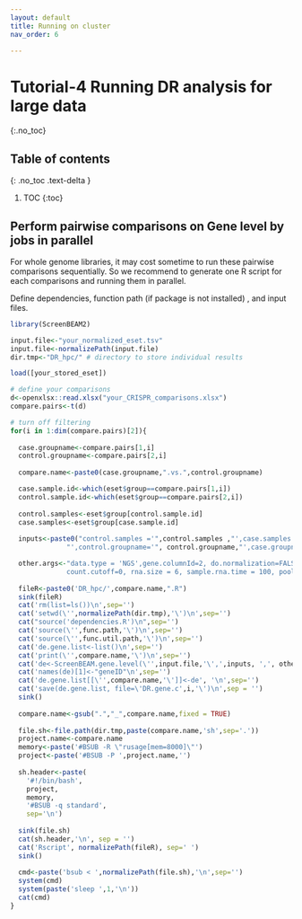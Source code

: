 ```yaml
---
layout: default
title: Running on cluster
nav_order: 6

---
```


# Tutorial-4 Running DR analysis for large data
{:.no_toc}

## Table of contents
{: .no_toc .text-delta }

1. TOC
{:toc}


## Perform pairwise comparisons on Gene level by jobs in parallel
For whole genome libraries, it may cost sometime to run these pairwise comparisons sequentially. So we recommend to generate one R script for each comparisons and running them in parallel.

Define dependencies, function path (if package is not installed) , and input files.
```R
library(ScreenBEAM2)

input.file<-"your_normalized_eset.tsv"
input.file<-normalizePath(input.file)
dir.tmp<-"DR_hpc/" # directory to store individual results
```

```R
load([your_stored_eset])

# define your comparisons
d<-openxlsx::read.xlsx("your_CRISPR_comparisons.xlsx")
compare.pairs<-t(d) 

# turn off filtering 
for(i in 1:dim(compare.pairs)[2]){
  
  case.groupname<-compare.pairs[1,i]
  control.groupname<-compare.pairs[2,i]
  
  compare.name<-paste0(case.groupname,".vs.",control.groupname)

  case.sample.id<-which(eset$group==compare.pairs[1,i])
  control.sample.id<-which(eset$group==compare.pairs[2,i])
  
  control.samples<-eset$group[control.sample.id]
  case.samples<-eset$group[case.sample.id]
  
  inputs<-paste0("control.samples ='",control.samples ,"',case.samples = '", case.samples, 
              "',control.groupname='", control.groupname,"',case.groupname='",case.groupname,"'")

  other.args<-"data.type = 'NGS',gene.columnId=2, do.normalization=FALSE, filterLowCount=FALSE,
              count.cutoff=0, rna.size = 6, sample.rna.time = 100, pooling = 'partial', method='Bayesian'"
  
  fileR<-paste0('DR_hpc/',compare.name,".R")
  sink(fileR)
  cat('rm(list=ls())\n',sep='')
  cat('setwd(\'',normalizePath(dir.tmp),'\')\n',sep='')
  cat("source('dependencies.R')\n",sep='')
  cat('source(\'',func.path,'\')\n',sep='')
  cat('source(\'',func.util.path,'\')\n',sep='')
  cat('de.gene.list<-list()\n',sep='')
  cat('print(\'',compare.name,'\')\n',sep='')
  cat('de<-ScreenBEAM.gene.level(\'',input.file,'\',',inputs, ',', other.args,')\n',sep='')
  cat('names(de)[1]<-"geneID"\n',sep='')
  cat('de.gene.list[[\'',compare.name,'\']]<-de', '\n',sep='')
  cat('save(de.gene.list, file=\'DR.gene.c',i,'\')\n',sep = '')
  sink()
  
  compare.name<-gsub(".","_",compare.name,fixed = TRUE)
  
  file.sh<-file.path(dir.tmp,paste(compare.name,'sh',sep='.'))
  project.name<-compare.name
  memory<-paste('#BSUB -R \"rusage[mem=8000]\"')
  project<-paste('#BSUB -P ',project.name,'')
  
  sh.header<-paste(
    '#!/bin/bash',
    project,
    memory,
    '#BSUB -q standard',
    sep='\n')
  
  sink(file.sh)
  cat(sh.header,'\n', sep = '')
  cat('Rscript', normalizePath(fileR), sep=' ')
  sink()
  
  cmd<-paste('bsub < ',normalizePath(file.sh),'\n',sep='')
  system(cmd)
  system(paste('sleep ',1,'\n'))
  cat(cmd)
}

```

